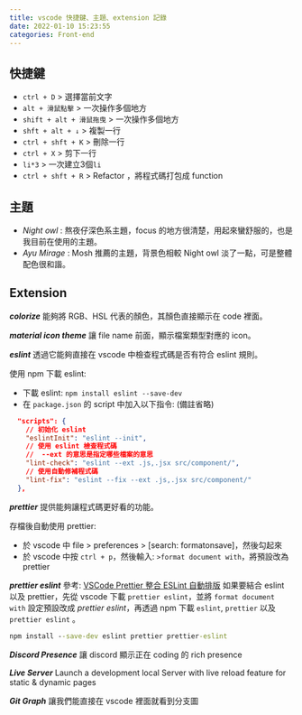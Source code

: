 ```yaml
---
title: vscode 快捷鍵、主題、extension 記錄
date: 2022-01-10 15:23:55
categories: Front-end
---
```


## 快捷鍵
* `ctrl + D` > 選擇當前文字
* `alt + 滑鼠點擊` > 一次操作多個地方
* `shift + alt + 滑鼠拖曳` > 一次操作多個地方
* `shft + alt + ↓` > 複製一行
* `ctrl + shft + K` > 刪除一行
* `ctrl + X` > 剪下一行
* `li*3` > 一次建立3個`li`
* `ctrl + shft + R` > Refactor ，將程式碼打包成 function 


## 主題
* _Night owl_ : 熬夜仔深色系主題，focus 的地方很清楚，用起來蠻舒服的，也是我目前在使用的主題。
* _Ayu Mirage_ : Mosh 推薦的主題，背景色相較 Night owl 淡了一點，可是整體配色很和諧。

## Extension
***colorize***
能夠將 RGB、HSL 代表的顏色，其顏色直接顯示在 code 裡面。

***material icon theme***
讓 file name 前面，顯示檔案類型對應的 icon。

***eslint***
透過它能夠直接在 vscode 中檢查程式碼是否有符合 eslint 規則。

使用 npm 下載 eslint:
* 下載 eslint: `npm install eslint --save-dev`
* 在 `package.json` 的 script 中加入以下指令: (備註省略)
```json
  "scripts": {
    // 初始化 eslint
    "eslintInit": "eslint --init",
    // 使用 eslint 檢查程式碼
    //  --ext 的意思是指定哪些檔案的意思
    "lint-check": "eslint --ext .js,.jsx src/component/",
    // 使用自動修補程式碼
    "lint-fix": "eslint --fix --ext .js,.jsx src/component/"
  },
```

***prettier***
提供能夠讓程式碼更好看的功能。

存檔後自動使用 prettier: 
* 於 vscode 中 file > preferences > [search: formatonsave]，然後勾起來
* 於 vscode 中按 `ctrl + p`，然後輸入: `>format document with`，將預設改為 prettier

***prettier eslint***
參考: [VSCode Prettier 整合 ESLint 自動排版](https://wcc723.github.io/development/2021/04/11/vscode-eslint-prettier/)
如果要結合 eslint 以及 prettier，先從 vscode 下載 `prettier eslint`，並將 `format document with` 設定預設改成 _prettier eslint_，再透過 npm 下載 `eslint`, `prettier` 以及 `prettier eslint` 。
```cmd
npm install --save-dev eslint prettier prettier-eslint
```

***Discord Presence***
讓 discord 顯示正在 coding 的 rich presence

***Live Server***
Launch a development local Server with live reload feature for static & dynamic pages

***Git Graph***
讓我們能直接在 vscode 裡面就看到分支圖